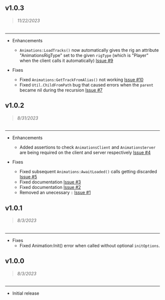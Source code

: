 ## v1.0.3
> ###### 11/22/2023

----

- Enhancements
    - `Animations:LoadTracks()` now automatically gives the rig an attribute "AnimationsRigType" set to the given `rigType` (which is "Player" when the client calls it automatically) [Issue #9](https://github.com/wrello/Animations/issues/9)

- Fixes
    - Fixed `Animations:GetTrackFromAlias()` not working [Issue #10](https://github.com/wrello/Animations/issues/10)
    - Fixed `Util.ChildFromPath` bug that caused errors when the `parent` became nil during the recursion [Issue #7](https://github.com/wrello/Animations/issues/7)

## v1.0.2
> ###### 8/31/2023

----

- Enhancements
    - Added assertions to check `AnimationsClient` and `AnimationsServer` are being required on the client and server respectively [Issue #4](https://github.com/wrello/Animations/issues/4)

- Fixes
    - Fixed subsequent `Animations:AwaitLoaded()` calls getting discarded [Issue #5](https://github.com/wrello/Animations/issues/5)
    - Fixed documentation [Issue #3](https://github.com/wrello/Animations/issues/3)
    - Fixed documentation [Issue #2](https://github.com/wrello/Animations/issues/2)
    - Removed an unecessary `:` [Issue #1](https://github.com/wrello/Animations/issues/1)

## v1.0.1
> ###### 8/3/2023

----

- Fixes
    - Fixed Animation:Init() error when called without optional `initOptions`.

## v1.0.0
> ###### 8/3/2023

----

- Initial release